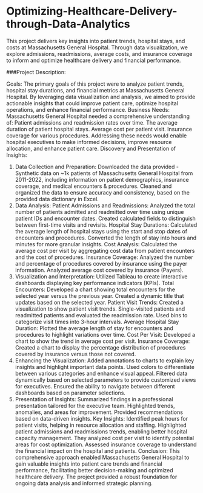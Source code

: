 # Optimizing-Healthcare-Delivery-through-Data-Analytics
This project delivers key insights into patient trends, hospital stays, and costs at Massachusetts General Hospital. Through data visualization, we explore admissions, readmissions, average costs, and insurance coverage to inform and optimize healthcare delivery and financial performance.

###Project Description:

Goals: The primary goals of this project were to analyze patient trends, hospital stay durations, and financial metrics at Massachusetts General Hospital. By leveraging data visualization and analysis, we aimed to provide actionable insights that could improve patient care, optimize hospital operations, and enhance financial performance.
Business Needs: Massachusetts General Hospital needed a comprehensive understanding of:
Patient admissions and readmission rates over time.
The average duration of patient hospital stays.
Average cost per patient visit.
Insurance coverage for various procedures.
Addressing these needs would enable hospital executives to make informed decisions, improve resource allocation, and enhance patient care.
Discovery and Presentation of Insights:
1. Data Collection and Preparation:
Downloaded the data provided - Synthetic data on ~1k patients of Massachusetts General Hospital from 2011-2022, including information on patient demographics, insurance coverage, and medical encounters & procedures.
Cleaned and organized the data to ensure accuracy and consistency, based on the provided data dictionary in Excel.
2. Data Analysis:
Patient Admissions and Readmissions:
Analyzed the total number of patients admitted and readmitted over time using unique patient IDs and encounter dates.
Created calculated fields to distinguish between first-time visits and revisits.
Hospital Stay Durations:
Calculated the average length of hospital stays using the start and stop dates of encounters and procedures.
Converted the length of stay into hours and minutes for more granular insights.
Cost Analysis:
Calculated the average cost per visit by aggregating cost data from patient encounters and the cost of procedures.
Insurance Coverage:
Analyzed the number and percentage of procedures covered by insurance using the payer information.
Analyzed average cost covered by insurance (Payers).
3. Visualization and Interpretation:
Utilized Tableau to create interactive dashboards displaying key performance indicators (KPIs).
Total Encounters:
Developed a chart showing total encounters for the selected year versus the previous year.
Created a dynamic title that updates based on the selected year.
Patient Visit Trends:
Created a visualization to show patient visit trends.
Single-visited patients and readmitted patients and evaluated the readmission rate.
Used bins to categorize visit times into 3-hour intervals.
Average Hospital Stay Duration:
Plotted the average length of stay for encounters and procedures to highlight variations over time.
Cost Per Visit:
Developed a chart to show the trend in average cost per visit.
Insurance Coverage:
Created a chart to display the percentage distribution of procedures covered by insurance versus those not covered.
4. Enhancing the Visualization:
Added annotations to charts to explain key insights and highlight important data points.
Used colors to differentiate between various categories and enhance visual appeal.
Filtered data dynamically based on selected parameters to provide customized views for executives.
Ensured the ability to navigate between different dashboards based on parameter selections.
5. Presentation of Insights:
Summarized findings in a professional presentation tailored for the executive team.
Highlighted trends, anomalies, and areas for improvement.
Provided recommendations based on data-driven insights.
Key Insights:
Identified peak hours for patient visits, helping in resource allocation and staffing.
Highlighted patient admissions and readmissions trends, enabling better hospital capacity management.
They analyzed cost per visit to identify potential areas for cost optimization.
Assessed insurance coverage to understand the financial impact on the hospital and patients.
Conclusion: This comprehensive approach enabled Massachusetts General Hospital to gain valuable insights into patient care trends and financial performance, facilitating better decision-making and optimized healthcare delivery. The project provided a robust foundation for ongoing data analysis and informed strategic planning.
